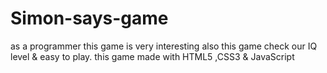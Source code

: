 # Simon-says-game
as a programmer this game is very interesting also this game check our IQ level &amp; easy to play. this game made with HTML5 ,CSS3 &amp; JavaScript

